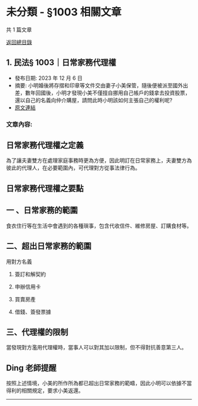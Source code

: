 # 未分類 - §1003 相關文章

共 1 篇文章

[返回總目錄](00_總目錄.md)

## 1. 民法§ 1003｜日常家務代理權

- 發布日期: 2023 年 12 月 6 日
- 摘要: 小明婚後將存摺和印章等文件交由妻子小美保管，隨後便被派至國外出差，數年回國後，小明才發現小美不僅擅自挪用自己帳戶的錢拿去投資股票，還以自己的名義向仲介購屋，請問此時小明該如何主張自己的權利呢?
- [原文連結](https://www.jasper-realestate.com/%e6%b0%91%e6%b3%95-1003-%e6%97%a5%e5%b8%b8-%e5%ae%b6%e5%8b%99%e4%bb%a3%e7%90%86%e6%ac%8a/)

### 文章內容:

## 日常家務代理權之定義

為了讓夫妻雙方在處理家庭事務時更為方便，因此明訂在日常家務上，夫妻雙方為彼此的代理人，在必要範圍內，可代理對方從事法律行為。

## 日常家務代理權之要點

## 一 、日常家務的範圍

食衣住行等在生活中會遇到的各種瑣事，包含代收信件、維修房屋、訂購食材等。

## 二、超出日常家務的範圍

用對方名義

1. 簽訂和解契約

2. 申辦信用卡

3. 買賣房產

4. 借錢、簽發票據

## 三、代理權的限制

當發現對方濫用代理權時，當事人可以對其加以限制，但不得對抗善意第三人。

## Ding 老師提醒

按照上述情境，小美的所作所為都已超出日常家務的範疇，因此小明可以依據不當得利的相關規定，要求小美返還。

---

